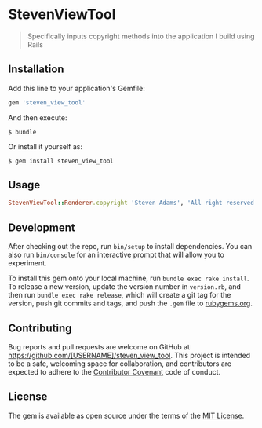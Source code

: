 # StevenViewTool

> Specifically inputs copyright methods into the application I build using Rails

## Installation

Add this line to your application's Gemfile:

```ruby
gem 'steven_view_tool'
```

And then execute:

    $ bundle

Or install it yourself as:

    $ gem install steven_view_tool

## Usage
```ruby
StevenViewTool::Renderer.copyright 'Steven Adams', 'All right reserved'
```
## Development

After checking out the repo, run `bin/setup` to install dependencies. You can also run `bin/console` for an interactive prompt that will allow you to experiment.

To install this gem onto your local machine, run `bundle exec rake install`. To release a new version, update the version number in `version.rb`, and then run `bundle exec rake release`, which will create a git tag for the version, push git commits and tags, and push the `.gem` file to [rubygems.org](https://rubygems.org).

## Contributing

Bug reports and pull requests are welcome on GitHub at https://github.com/[USERNAME]/steven_view_tool. This project is intended to be a safe, welcoming space for collaboration, and contributors are expected to adhere to the [Contributor Covenant](http://contributor-covenant.org) code of conduct.


## License

The gem is available as open source under the terms of the [MIT License](http://opensource.org/licenses/MIT).

